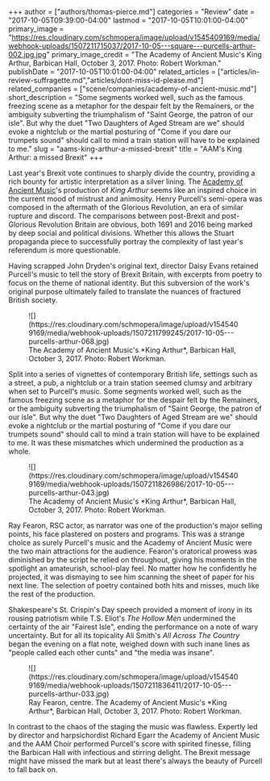 +++
author = ["authors/thomas-pierce.md"]
categories = "Review"
date = "2017-10-05T09:39:00-04:00"
lastmod = "2017-10-05T10:01:00-04:00"
primary_image = "https://res.cloudinary.com/schmopera/image/upload/v1545409169/media/webhook-uploads/1507211715037/2017-10-05---square---purcells-arthur-002.jpg.jpg"
primary_image_credit = "The Academy of Ancient Music's King Arthur, Barbican Hall, October 3, 2017. Photo: Robert Workman."
publishDate = "2017-10-05T10:01:00-04:00"
related_articles = ["articles/in-review-suffragette.md","articles/dont-miss-id-please.md"]
related_companies = ["scene/companies/academy-of-ancient-music.md"]
short_description = "Some segments worked well, such as the famous freezing scene as a metaphor for the despair felt by the Remainers, or the ambiguity subverting the triumphalism of &quot;Saint George, the patron of our isle&quot;. But why the duet &quot;Two Daughters of Aged Stream are we&quot; should evoke a nightclub or the martial posturing of &quot;Come if you dare our trumpets sound&quot; should call to mind a train station will have to be explained to me."
slug = "aams-king-arthur-a-missed-brexit"
title = "AAM&#039;s King Arthur: a missed Brexit"
+++

Last year's Brexit vote continues to sharply divide the country, providing a rich bounty for artistic interpretation as a silver lining. The [Academy of Ancient Music](/scene/companies/academy-of-ancient-music/)'s production of *King Arthur* seems like an inspired choice in the current mood of mistrust and animosity. Henry Purcell's semi-opera was composed in the aftermath of the Glorious Revolution, an era of similar rupture and discord. The comparisons between post-Brexit and post-Glorious Revolution Britain are obvious, both 1691 and 2016 being marked by deep social and political divisions. Whether this allows the Stuart propaganda piece to successfully portray the complexity of last year's referendum is more questionable.

Having scrapped John Dryden's original text, director Daisy Evans retained Purcell's music to tell the story of Brexit Britain, with excerpts from poetry to focus on the theme of national identity. But this subversion of the work's original purpose ultimately failed to translate the nuances of fractured British society. 

<figure data-type="image">
![](https://res.cloudinary.com/schmopera/image/upload/v1545409169/media/webhook-uploads/1507211799245/2017-10-05---purcells-arthur-068.jpg)
<figcaption>The Academy of Ancient Music's *King Arthur*, Barbican Hall, October 3, 2017. Photo: Robert Workman.</figcaption>
</figure>

Split into a series of vignettes of contemporary British life, settings such as a street, a pub, a nightclub or a train station seemed clumsy and arbitrary when set to Purcell's music. Some segments worked well, such as the famous freezing scene as a metaphor for the despair felt by the Remainers, or the ambiguity subverting the triumphalism of "Saint George, the patron of our isle". But why the duet "Two Daughters of Aged Stream are we" should evoke a nightclub or the martial posturing of "Come if you dare our trumpets sound" should call to mind a train station will have to be explained to me. It was these mismatches which undermined the production as a whole.

<figure data-type="image">
![](https://res.cloudinary.com/schmopera/image/upload/v1545409169/media/webhook-uploads/1507211826986/2017-10-05---purcells-arthur-043.jpg)
<figcaption>The Academy of Ancient Music's *King Arthur*, Barbican Hall, October 3, 2017. Photo: Robert Workman.</figcaption>
</figure>

Ray Fearon, RSC actor, as narrator was one of the production's major selling points, his face plastered on posters and programs. This was a strange choice as surely Purcell's music and the Academy of Ancient Music were the two main attractions for the audience. Fearon's oratorical prowess was diminished by the script he relied on throughout, giving his moments in the spotlight an amateurish, school-play feel. No matter how he confidently he projected, it was dismaying to see him scanning the sheet of paper for his next line. The selection of poetry contained both hits and misses, much like the rest of the production.

Shakespeare's St. Crispin's Day speech provided a moment of irony in its rousing patriotism while T.S. Eliot's *The Hollow Men* undermined the certainty of the air "Fairest Isle", ending the performance on a note of wary uncertainty. But for all its topicality Ali Smith's *All Across The Country* began the evening on a flat note, weighed down with such inane lines as "people called each other cunts" and "the media was insane".

<figure data-type="image">
![](https://res.cloudinary.com/schmopera/image/upload/v1545409169/media/webhook-uploads/1507211836411/2017-10-05---purcells-arthur-033.jpg)
<figcaption>Ray Fearon, centre. The Academy of Ancient Music's *King Arthur*, Barbican Hall, October 3, 2017. Photo: Robert Workman.</figcaption>
</figure>

In contrast to the chaos of the staging the music was flawless. Expertly led by director and harpsichordist Richard Egarr the Academy of Ancient Music and the AAM Choir performed Purcell's score with spirited finesse, filling the Barbican Hall with infectious and stirring delight. The Brexit message might have missed the mark but at least there's always the beauty of Purcell to fall back on.
